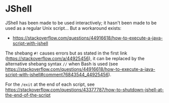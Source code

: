 JShell
======

JShell has been made to be used interactively; it hasn't been made to be used
as a regular Unix script... But a workaround exists:

- https://stackoverflow.com/questions/44916618/how-to-execute-a-java-script-with-jshell

The shebang `#!` causes errors but as stated in the first link
(https://stackoverflow.com/a/44925456), it can be replaced by the alternative
shebang syntax `//` when Bash is used (see
https://stackoverflow.com/questions/44916618/how-to-execute-a-java-script-with-jshell#comment76843544_44925456).

For the `/exit` at the end of each script, see https://stackoverflow.com/questions/43377787/how-to-shutdown-jshell-at-the-end-of-the-script

